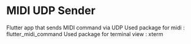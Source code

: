 # MIDI UDP Sender
Flutter app that sends MIDI command via UDP
Used package for midi : flutter_midi_command
Used package for terminal view : xterm
